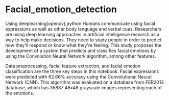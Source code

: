 # Facial_emotion_detection
Using deeplearning(opencv),python
Humans communicate using facial expressions as well as other body language and verbal cues. Researchers are using deep learning approaches in artificial intelligence research as a way to help make decisions. They need to study people in order to predict how they'll respond or know what they're feeling. This study proposes the development of a system that predicts and classifies facial emotions by using the Convolution Neural Network algorithm, among other features.

Data preprocessing, facial feature extraction, and facial emotion classification are the three key steps in this notebook. Facial expressions were predicted with 62.66% accuracy using the Convolutional Neural Network (CNN). This algorithm was evaluated on a database from FER2013 database, which has 35887 48x48 grayscale images representing each of the emotions.
